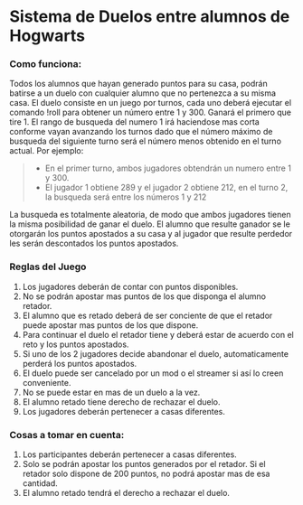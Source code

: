 # Sistema de Duelos entre alumnos de Hogwarts

### Como funciona:
Todos los alumnos que hayan generado puntos para su casa, podrán batirse a un duelo con cualquier alumno que no pertenezca a su misma casa.
El duelo consiste en un juego por turnos, cada uno deberá ejecutar el comando !roll para obtener un número entre 1 y 300. Ganará el primero que tire 1.
El rango de busqueda del numero 1 irá haciendose mas corta conforme vayan avanzando los turnos dado que el número máximo de busqueda del siguiente turno será el número menos obtenido en el turno actual. 
Por ejemplo:
> - En el primer turno, ambos jugadores obtendrán un numero entre 1 y 300. 
> - El jugador 1 obtiene 289 y el jugador 2 obtiene 212, en el turno 2, la busqueda será entre los números 1 y 212 

La busqueda es totalmente aleatoria, de modo que ambos jugadores tienen la misma posibilidad de ganar el duelo.
El alumno que resulte ganador se le otorgarán los puntos apostados a su casa y al jugador que resulte perdedor les serán descontados los puntos apostados.

 

### Reglas del Juego
1.  Los jugadores deberán de contar con puntos disponibles.
2.  No se podrán apostar mas puntos de los que disponga el alumno retador.
3.  El alumno que es retado deberá de ser conciente de que el retador puede apostar mas puntos de los que dispone.
4.  Para continuar el duelo el retador tiene y deberá estar de acuerdo con el reto y los puntos apostados.
5.  Si uno de los 2 jugadores decide abandonar el duelo, automaticamente perderá los puntos apostados.
6.  El duelo puede ser cancelado por un mod o el streamer si así lo creen conveniente.
7.  No se puede estar en mas de un duelo a la vez.
8.  El alumno retado tiene derecho de rechazar el duelo.
9.  Los jugadores deberán pertenecer a casas diferentes.

### Cosas a tomar en cuenta:
1. Los participantes deberán pertenecer a casas diferentes.
2. Solo se podrán apostar los puntos generados por el retador. Si el retador solo dispone de 200 puntos, no podrá apostar mas de esa cantidad.
3. El alumno retado tendrá el derecho a rechazar el duelo.

